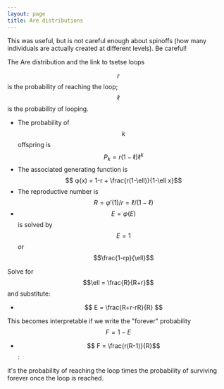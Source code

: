 ```yaml
---
layout: page
title: Are distributions
---
```


This was useful, but is not careful enough about spinoffs (how many individuals are actually created at different levels). Be careful!

The Are distribution and the link to tsetse loops

$$r$$ is the probability of reaching the loop; $$\ell$$ is the probability of looping.

* The probability of $$k$$ offspring is $$ P_k = r (1-\ell) \ell^k$$
* The associated generating function is $$ φ(x) = 1-r + \frac{r(1-\ell)}{1-\ell x}$$
* The reproductive number is $$ R = φ'(1)/r = \ell/(1-\ell)$$
* $$ E = φ(E)$$ is solved by $$E = 1$$ _or_ $$\frac{1-rp}{\ell}$$

Solve for $$\ell = \frac{R}{R+r}$$ and substitute:

* $$ E = \frac{R+r-rR}{R} $$

This becomes interpretable if we write the "forever" probability $$F=1-E$$

* $$ F = \frac{r(R-1)}{R}$$:

it's the probability of reaching the loop times the probability of surviving forever once the loop is reached.
